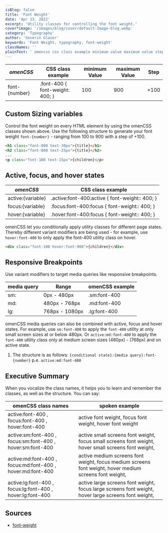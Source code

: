 ```yaml
---
isBlog: false
title: 'Font Weight'
date: 'Apr 13. 2022'
excerpt: 'Utility classes for controlling the font weight.'
cover*image: '/images/blog/cover/default-Image-blog.webp'
category: 'Typography'
author: 'Severin Glaser'
keywords: 'Font Weight, typography, font-weight'
classNames: ''
plainText: ' omencss css class example minimum value maximum value step font number font-400 font-weight: 400; 100 900 +100 custom sizing variables control the font weight on every html element by using the omencss classes shown above use the following structure to generate your font weight `font number ` ranging from 100 to 900 with a step of +100  active focus and hover states omencss css class example active: variable active :font-400:active font-weight:: 400; focus: variable focus :font-400:focus font-weight:: 400; hover: variable hover :font-400:focus font-weight:: 400; omencss let you conditionally apply utility classes for different page states thereby different variant modifiers are being used for example use `hover:font-400` to only apply the font-400 utility class on hover  responsive breakpoints use variant modifiers to target media queries like responsive breakpoints media query range omencss example sm: 0px 480px sm:font-400 md: 480px 768px md:font-400 lg: 768px 1080px lg:font-400 omencss media queries can also be combined with active focus and hover states for example use `sm:font-400` to apply the `font-400` utility at only small screen sizes at or below 480px or `active:md:font-400` to apply the `font-400` utility class only at medium screen sizes 480px 768px and on active state 1 the structure is as follows: ` conditional state : media query :font number ` p e `active:md:font-400` executive summary when you vocalize the class names it helps you to learn and remember the classes as well as the structure you can say: omencss class names spoken example active:font-400 focus:font-400 hover:font-400 active font weight focus font weight hover font weight active:sm:font-400 focus:sm:font-400 hover:sm:font-400 active small screens font weight focus small screens font weight hover small screens font weight active:md:font-400 focus:md:font-400 hover:md:font-400 active medium screens font weight focus medium screens font weight hover medium screens font weight active:lg:font-400 focus:lg:font-400 hover:lg:font-400 active large screens font weight focus large screens font weight hover large screens font weight sources font-weight https: developer mozilla org en-us docs web css font-weight '
---
```


| _omenCSS_     | CSS class example               | minimum Value | maximum Value | Step |
| ------------- | ------------------------------- | ------------- | ------------- | ---- |
| font-{number} | .font-400 { font-weight: 400; } | 100           | 900           | +100 |

## Custom Sizing variables

Control the font weight on every HTML element by using the omenCSS classes shown above. Use the following structure to generate your font weight `font-{number}` - ranging from 100 to 900 with a step of +100.

```html
<h1 class="font-900 text-30px">{title}</h1>
<h2 class="font-800 text-25px">{title}</h2>
...
<p class="font-100 text-15px">{children}</p>
```

## Active, focus, and hover states

| _omenCSS_         | CSS class example                               |
| ----------------- | ----------------------------------------------- |
| active:{variable} | .active\:font-400:active { font-weight:: 400; } |
| focus:{variable}  | .focus\:font-400:focus { font-weight:: 400; }   |
| hover:{variable}  | .hover\:font-400:focus { font-weight:: 400; }   |

omenCSS let you conditionally apply utility classes for different page states. Thereby different variant modifiers are being used - for example, use `hover:font-400` to only apply the font-400 utility class on hover.

```html
<div class="font-100 hover:font-900">{children}</div>
```

## Responsive Breakpoints

Use variant modifiers to target media queries like responsive breakpoints.

| media query | Range          | omenCSS example |
| ----------- | -------------- | --------------- |
| sm:         | 0px - 480px    | .sm:font-400    |
| md:         | 480px - 768px  | .md:font-400    |
| lg:         | 768px - 1080px | .lg:font-400    |

omenCSS media queries can also be combined with active, focus and hover states. For example, use `sm:font-400` to apply the `font-400` utility at only small screen sizes at or below 480px. Or `active:md:font-400` to apply the `font-400` utility class only at medium screen sizes (480px) - (768px) and on active state.

1. The structure is as follows: `{conditional state}:{media query}:font-{number}` p.e. `active:md:font-400`

## Executive Summary

When you vocalize the class names, it helps you to learn and remember the classes, as well as the structure. You can say:

| omenCSS class names                                        | spoken example                                                                                         |
| ---------------------------------------------------------- | ------------------------------------------------------------------------------------------------------ |
| active:font-400 , focus:font-400 , hover:font-400          | active font weight, focus font weight, hover font weight                                               |
| active:sm:font-400 , focus:sm:font-400 , hover:sm:font-400 | active small screens font weight, focus small screens font weight, hover small screens font weight,    |
| active:md:font-400 , focus:md:font-400 , hover:md:font-400 | active medium screens font weight, focus medium screens font weight, hover medium screens font weight, |
| active:lg:font-400 , focus:lg:font-400 , hover:lg:font-400 | active large screens font weight, focus large screens font weight, hover large screens font weight,    |

## Sources

- [font-weight](https://developer.mozilla.org/en-US/docs/Web/CSS/font-weight)
